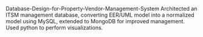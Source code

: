 Database-Design-for-Property-Vendor-Management-System
Architected an ITSM management database, converting EER/UML model into a normalized model using MySQL, extended to MongoDB for improved management. Used python to perform visualizations.
